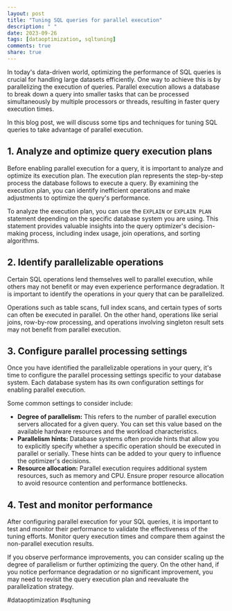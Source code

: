 ```yaml
---
layout: post
title: "Tuning SQL queries for parallel execution"
description: " "
date: 2023-09-26
tags: [dataoptimization, sqltuning]
comments: true
share: true
---
```


In today's data-driven world, optimizing the performance of SQL queries is crucial for handling large datasets efficiently. One way to achieve this is by parallelizing the execution of queries. Parallel execution allows a database to break down a query into smaller tasks that can be processed simultaneously by multiple processors or threads, resulting in faster query execution times.

In this blog post, we will discuss some tips and techniques for tuning SQL queries to take advantage of parallel execution.

## 1. Analyze and optimize query execution plans

Before enabling parallel execution for a query, it is important to analyze and optimize its execution plan. The execution plan represents the step-by-step process the database follows to execute a query. By examining the execution plan, you can identify inefficient operations and make adjustments to optimize the query's performance.

To analyze the execution plan, you can use the `EXPLAIN` or `EXPLAIN PLAN` statement depending on the specific database system you are using. This statement provides valuable insights into the query optimizer's decision-making process, including index usage, join operations, and sorting algorithms.

## 2. Identify parallelizable operations

Certain SQL operations lend themselves well to parallel execution, while others may not benefit or may even experience performance degradation. It is important to identify the operations in your query that can be parallelized.

Operations such as table scans, full index scans, and certain types of sorts can often be executed in parallel. On the other hand, operations like serial joins, row-by-row processing, and operations involving singleton result sets may not benefit from parallel execution.

## 3. Configure parallel processing settings

Once you have identified the parallelizable operations in your query, it's time to configure the parallel processing settings specific to your database system. Each database system has its own configuration settings for enabling parallel execution.

Some common settings to consider include:

- **Degree of parallelism:** This refers to the number of parallel execution servers allocated for a given query. You can set this value based on the available hardware resources and the workload characteristics.
- **Parallelism hints:** Database systems often provide hints that allow you to explicitly specify whether a specific operation should be executed in parallel or serially. These hints can be added to your query to influence the optimizer's decisions.
- **Resource allocation:** Parallel execution requires additional system resources, such as memory and CPU. Ensure proper resource allocation to avoid resource contention and performance bottlenecks.

## 4. Test and monitor performance

After configuring parallel execution for your SQL queries, it is important to test and monitor their performance to validate the effectiveness of the tuning efforts. Monitor query execution times and compare them against the non-parallel execution results.

If you observe performance improvements, you can consider scaling up the degree of parallelism or further optimizing the query. On the other hand, if you notice performance degradation or no significant improvement, you may need to revisit the query execution plan and reevaluate the parallelization strategy.

#dataoptimization #sqltuning